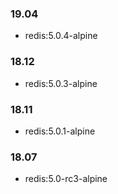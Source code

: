 ### 19.04
- redis:5.0.4-alpine

### 18.12
- redis:5.0.3-alpine

### 18.11
- redis:5.0.1-alpine

### 18.07
- redis:5.0-rc3-alpine
